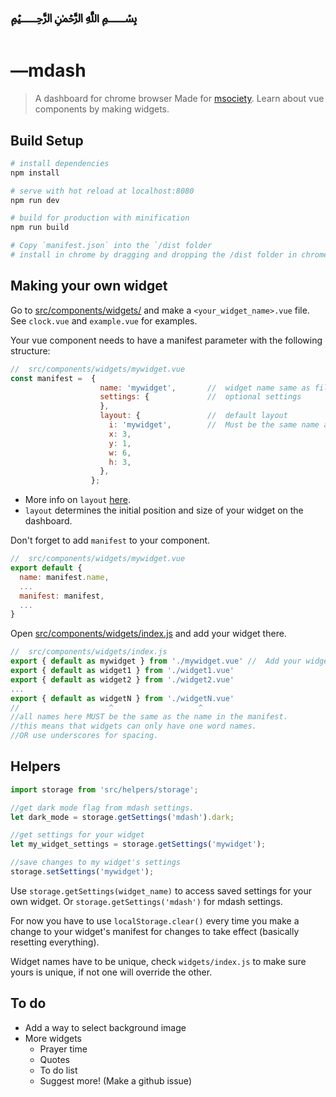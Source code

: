 # ﷽

# —mdash

> A dashboard for chrome browser
> Made for [msociety](https://github.com/SGTinkers). Learn about vue components by making widgets.
## Build Setup

``` bash
# install dependencies
npm install

# serve with hot reload at localhost:8080
npm run dev

# build for production with minification
npm run build

# Copy `manifest.json` into the `/dist folder
# install in chrome by dragging and dropping the /dist folder in chrome://extensions
```
## Making your own widget
Go to [src/components/widgets/](src/components/widgets/) and make a `<your_widget_name>.vue` file. See `clock.vue` and `example.vue` for examples.

Your vue component needs to have a manifest parameter with the following structure:
```javascript
//  src/components/widgets/mywidget.vue
const manifest =  {
                    name: 'mywidget',       //  widget name same as file name
                    settings: {             //  optional settings
                    },
                    layout: {               //  default layout
                      i: 'mywidget',        //  Must be the same name as above
                      x: 3,
                      y: 1,
                      w: 6,
                      h: 3,
                    },
                  };
```
+ More info on `layout` [here](https://github.com/jbaysolutions/vue-grid-layout#griditem).
+ `layout` determines the initial position and size of your widget on the dashboard.

Don't forget to add `manifest` to your component.
```javascript
//  src/components/widgets/mywidget.vue
export default {
  name: manifest.name,
  ...
  manifest: manifest,
  ...
}
```

Open [src/components/widgets/index.js](src/components/widgets/index.js) and add your widget there.
```javascript
//  src/components/widgets/index.js
export { default as mywidget } from './mywidget.vue' //  Add your widget here.
export { default as widget1 } from './widget1.vue'
export { default as widget2 } from './widget2.vue'
...
export { default as widgetN } from './widgetN.vue'
//                    ^                   ^
//all names here MUST be the same as the name in the manifest.
//this means that widgets can only have one word names.
//OR use underscores for spacing.
```

## Helpers

```javascript
import storage from 'src/helpers/storage';

//get dark mode flag from mdash settings.
let dark_mode = storage.getSettings('mdash').dark;

//get settings for your widget
let my_widget_settings = storage.getSettings('mywidget');

//save changes to my widget's settings
storage.setSettings('mywidget');
```
Use `storage.getSettings(widget_name)` to access saved settings for your own widget. 
Or `storage.getSettings('mdash')` for mdash settings.

For now you have to use `localStorage.clear()` every time you make a change to your widget's manifest for changes to take effect (basically resetting everything).

Widget names have to be unique, check `widgets/index.js` to make sure yours is unique, if not one will override the other.

## To do
- Add a way to select background image
- More widgets
    - Prayer time
    - Quotes
    - To do list
    - Suggest more! (Make a github issue)
